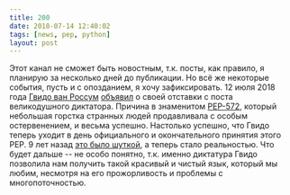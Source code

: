 ```yaml
---
title: 200
date: 2018-07-14 12:40:02
tags: [news, pep, python]
layout: post
---
```


Этот канал не сможет быть новостным, т.к. посты, как правило, я планирую за несколько дней до публикации. Но всё же некоторые события, пусть и с опозданием, я хочу зафиксировать. 12 июля 2018 года [Гвидо ван Россум](https://bit.ly/2zEjiGm) [объявил](https://www.mail-archive.com/python-committers@python.org/msg05628.html) о своей отставки с поста великодушного диктатора. Причина в знаменитом [PEP-572](https://t.me/itgram_channel/191), который небольшая горстка странных людей продавливала с особым остервенением, и весьма успешно. Настолько успешно, что Гвидо теперь уходит в день официального и окончательного принятия этого PEP. 9 лет назад [это было шуткой](https://www.python.org/dev/peps/pep-0401/), а теперь стало реальностью. Что будет дальше -- не особо понятно, т.к. именно диктатура Гвидо позволила нам получить такой красивый и чистый язык, который мы любим, несмотря на его прожорливость и проблемы с многопоточностью.
